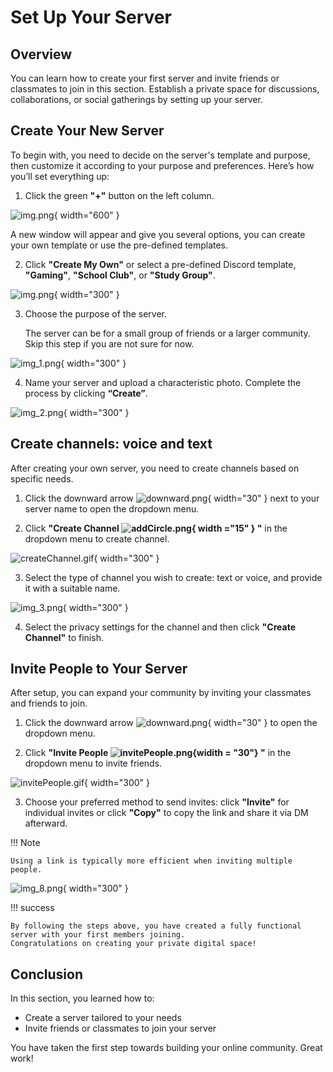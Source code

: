 # Set Up Your Server

## Overview

You can learn how to create your first server and invite friends or classmates to join in this section.
Establish a private space for discussions, collaborations, or social gatherings by setting up your server.

## Create Your New Server

To begin with, you need to decide on the server's template and purpose, then customize it according to your purpose and
preferences. Here’s how you’ll set everything up:

1. Click the green **"+"** button on the left column.

![img.png](pictures/createServer.png){ width="600" }

A new window will appear and give you several options, you can create your own template or use the pre-defined
templates.

2. Click **"Create My Own"** or select a pre-defined Discord template, **"Gaming"**, **"School Club"**, or **"Study
   Group"**.

![img.png](pictures/img.png){ width="300" }

3. Choose the purpose of the server.

    The server can be for a small group of friends or a larger community. Skip this step if you are not sure for now.

![img_1.png](pictures/img_1.png){ width="300" }

4. Name your server and upload a characteristic photo. Complete the process by clicking **“Create”**.

![img_2.png](pictures/img_2.png){ width="300" }

## Create channels: voice and text

After creating your own server, you need to create channels based on specific needs.

1. Click the downward arrow ![downward.png](pictures%2Fdownward.png){ width="30" } next to your server name to open the
   dropdown menu.

2. Click **"Create Channel ![addCircle.png](pictures%2FaddCircle.png){ width ="15" } "**  in the dropdown menu to create
   channel.

![createChannel.gif](pictures%2FcreateChannel.gif){ width="300" }

3. Select the type of channel you wish to create: text or voice, and provide it with a suitable name.

![img_3.png](pictures/img_3.png){ width="300" }

4. Select the privacy settings for the channel and then click  **"Create Channel"** to finish.

[//]: # (## Delete channels)

[//]: # ()
[//]: # (Sometimes, you might need to tidy up your server space by removing channels that are no longer needed.)

[//]: # (For instance, if you have created a temporary channel for a group project,)

[//]: # (you can delete it once the project is completed to keep your server organized.)

[//]: # ()
[//]: # (1. Hover over the channel you wish to delete and click on the gear icon)

[//]: # (   ![setting.svg]&#40;pictures%2Fsetting.svg&#41;{ width=" 20" }.)

[//]: # ()
[//]: # (![img_6.png]&#40;pictures/img_6.png&#41;{ width="300" })

[//]: # ()
[//]: # (You will be redirected to channel settings.)

[//]: # ()
[//]: # (2. Click **"Delete Channel ![dustbin.png]&#40;pictures%2Fdustbin.png&#41;{widith = "15"}"** on the left column.)

[//]: # ()
[//]: # (![deleteChannel.png]&#40;pictures%2FdeleteChannel.png&#41;{ width="600" })

[//]: # ()
[//]: # (!!! warning)

[//]: # ()
[//]: # (    Your channel will be permanently deleted. Proceed with caution.)

[//]: # ()
[//]: # (3. Confirm to delete by clicking "Delete Channel" when the warning window appears, as your channel will be)

[//]: # (   permanently deleted.)

[//]: # ()
[//]: # (![confirmDelete.png]&#40;pictures%2FconfirmDelete.png&#41;{ width="300" })

## Invite People to Your Server

After setup, you can expand your community by inviting your classmates and friends to join.

1. Click the downward arrow ![downward.png](pictures%2Fdownward.png){ width="30" } to open the dropdown menu.

2. Click **"Invite People ![invitePeople.png](pictures%2FinvitePeople.png){widith = "30"} "** in the dropdown menu to
   invite friends.

![invitePeople.gif](pictures%2FinvitePeople.gif){ width="300" }

3. Choose your preferred method to send invites: click **"Invite"** for individual invites
   or click **"Copy"** to copy the link and share it via DM afterward.

!!! Note

    Using a link is typically more efficient when inviting multiple people.

![img_8.png](pictures/img_8.png){ width="300" }

!!! success

    By following the steps above, you have created a fully functional server with your first members joining.
    Congratulations on creating your private digital space!

## Conclusion

In this section, you learned how to:

- Create a server tailored to your needs
- Invite friends or classmates to join your server

You have taken the first step towards building your online community. Great work!